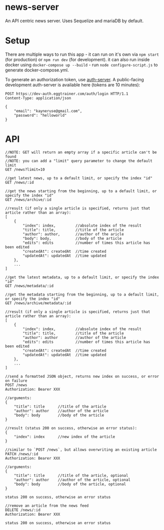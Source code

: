# news-server

An API centric news server. Uses Sequelize and mariaDB by default.

# Setup

There are multiple ways to run this app - it can run on it's own via `npm start` (for production) or `npm run dev` (for development). it can also run inside docker using `docker-compose up --build` - run `node configure-script.js` to generate docker-compose.yml.

To generate an authorization token, use [auth-server](https://github.com/krgamestudios/auth-server). A public-facing development auth-server is available here (tokens are 10 minutes):

```
POST https://dev-auth.eggtrainer.com/auth/login HTTP/1.1
Content-Type: application/json

{
	"email": "kayneruse@gmail.com",
	"password": "helloworld"
}
```

# API

```
//NOTE: GET will return an empty array if a specific article can't be found
//NOTE: you can add a "limit" query parameter to change the default limit
GET /news?limit=10

//get latest news, up to a default limit, or specify the index "id"
GET /news/:id

//get the news starting from the beginning, up to a default limit, or specify the index "id"
GET /news/archive/:id

//result (if only a single article is specified, returns just that article rather than an array):
[
	{
		"index": index,			//absolute index of the result
		"title": title,			//title of the article
		"author": author,		//author of the aricle
		"body": body,			//body of the article
		"edits": edits			//number of times this article has been edited
		"createdAt": createdAt	//time created
		"updatedAt": updatedAt	//time updated
	},
	...
]

//get the latest metadata, up to a default limit, or specify the index "id"
GET /news/metadata/:id

//get the metadata starting from the beginning, up to a default limit, or specify the index "id"
GET /news/archive/metadata/:id

//result (if only a single article is specified, returns just that article rather than an array):
[
	{
		"index": index,			//absolute index of the result
		"title": title,			//title of the article
		"author": author		//author of the article
		"edits": edits			//number of times this article has been edited
		"createdAt": createdAt	//time created
		"updatedAt": updatedAt	//time updated
	},
	...
]

//send a formatted JSON object, returns new index on success, or error on failure
POST /news
Authorization: Bearer XXX

//arguments:
{
	"title": title		//title of the article
	"author": author	//author of the article
	"body": body		//body of the article
}

//result (status 200 on success, otherwise an error status):
{
	"index": index		//new index of the article
}

//similar to `POST /news`, but allows overwriting an existing article
PATCH /news/:id
Authorization: Bearer XXX

//arguments:
{
	"title": title		//title of the article, optional
	"author": author	//author of the article, optional
	"body": body		//body of the article, optional
}

status 200 on success, otherwise an error status

//remove an article from the news feed
DELETE /news/:id
Authorization: Bearer XXX

status 200 on success, otherwise an error status
```

